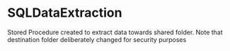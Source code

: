 # SQLDataExtraction
Stored Procedure created to extract data towards shared folder. Note that destination folder deliberately changed for security purposes
